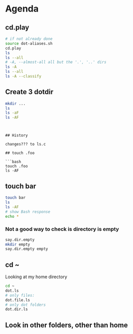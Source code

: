 # Agenda

## cd.play

```bash
# if not already done
source dot-aliases.sh
cd.play
ls
ls --all
# -A, --almost-all all but the '.', '..' dirs
ls -A
ls --all 
ls -A --classify
```

## Create 3 dotdir

```bash
mkdir ...
ls
ls -aF
ls -AF
```
```


## History

changes??? to ls.c

## touch .foo

```bash
touch .foo
ls -AF
```

## touch bar

```bash
touch bar
ls
ls -AF
# show Bash response
echo *
```


### Not a good way to check is directory is empty

```bash
say.dir.empty
mkdir empty
say.dir.empty empty
```




## cd ~

Looking at my home directory

```bash
cd ~
dot.ls
# only files:
dot.file.ls
# only dot folders
dot.dir.ls
```




## Look in other folders, other than home
